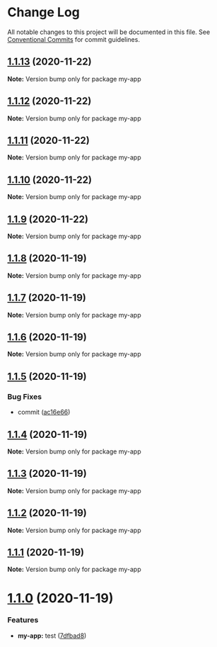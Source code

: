 # Change Log

All notable changes to this project will be documented in this file.
See [Conventional Commits](https://conventionalcommits.org) for commit guidelines.

## [1.1.13](https://github.com/thibault-jacquet/yarn-monorepo/compare/my-app@1.1.12...my-app@1.1.13) (2020-11-22)

**Note:** Version bump only for package my-app





## [1.1.12](https://github.com/thibault-jacquet/yarn-monorepo/compare/my-app@1.1.11...my-app@1.1.12) (2020-11-22)

**Note:** Version bump only for package my-app





## [1.1.11](https://github.com/thibault-jacquet/yarn-monorepo/compare/my-app@1.1.10...my-app@1.1.11) (2020-11-22)

**Note:** Version bump only for package my-app





## [1.1.10](https://github.com/thibault-jacquet/yarn-monorepo/compare/my-app@1.1.8...my-app@1.1.10) (2020-11-22)

**Note:** Version bump only for package my-app





## [1.1.9](https://github.com/thibault-jacquet/yarn-monorepo/compare/my-app@1.1.8...my-app@1.1.9) (2020-11-22)

**Note:** Version bump only for package my-app





## [1.1.8](https://github.com/thibault-jacquet/yarn-monorepo/compare/my-app@1.1.7...my-app@1.1.8) (2020-11-19)

**Note:** Version bump only for package my-app





## [1.1.7](https://github.com/thibault-jacquet/yarn-monorepo/compare/my-app@1.1.6...my-app@1.1.7) (2020-11-19)

**Note:** Version bump only for package my-app





## [1.1.6](https://github.com/thibault-jacquet/yarn-monorepo/compare/my-app@1.1.5...my-app@1.1.6) (2020-11-19)

**Note:** Version bump only for package my-app





## [1.1.5](https://github.com/thibault-jacquet/yarn-monorepo/compare/my-app@1.1.4...my-app@1.1.5) (2020-11-19)


### Bug Fixes

* commit ([ac16e66](https://github.com/thibault-jacquet/yarn-monorepo/commit/ac16e66e02da51a82e9031eecf2350dbd9f2eea2))





## [1.1.4](https://github.com/thibault-jacquet/yarn-monorepo/compare/my-app@1.1.3...my-app@1.1.4) (2020-11-19)

**Note:** Version bump only for package my-app





## [1.1.3](https://github.com/thibault-jacquet/yarn-monorepo/compare/my-app@1.1.2...my-app@1.1.3) (2020-11-19)

**Note:** Version bump only for package my-app





## [1.1.2](https://github.com/thibault-jacquet/yarn-monorepo/compare/my-app@1.1.1...my-app@1.1.2) (2020-11-19)

**Note:** Version bump only for package my-app





## [1.1.1](https://github.com/thibault-jacquet/yarn-monorepo/compare/my-app@1.1.0...my-app@1.1.1) (2020-11-19)

**Note:** Version bump only for package my-app





# [1.1.0](https://github.com/thibault-jacquet/yarn-monorepo/compare/my-app@1.0.1...my-app@1.1.0) (2020-11-19)


### Features

* **my-app:** test ([7dfbad8](https://github.com/thibault-jacquet/yarn-monorepo/commit/7dfbad800a4e4cc1253a64ffbd43a99215e253c2))
